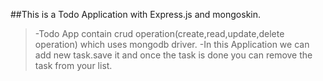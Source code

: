 ##This is a Todo Application with Express.js and mongoskin.
>-Todo App contain crud operation(create,read,update,delete operation) which uses mongodb driver.
>-In this Application we can add new task.save it and once the task is done you can remove the task from your list.
